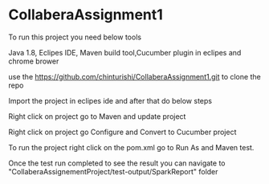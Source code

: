 # CollaberaAssignment1
To run this project you need below tools

Java 1.8, Eclipes IDE, Maven build tool,Cucumber plugin in eclipes and chrome brower

use the https://github.com/chinturishi/CollaberaAssignment1.git to clone the repo

Import the project in eclipes ide and after that do below steps

Right click on project go to Maven and update project

Right click on project go Configure and Convert to Cucumber project

To run the project right click on the pom.xml go to Run As and Maven test.

Once the test run completed to see the result you can navigate to "CollaberaAssignementProject/test-output/SparkReport" folder

